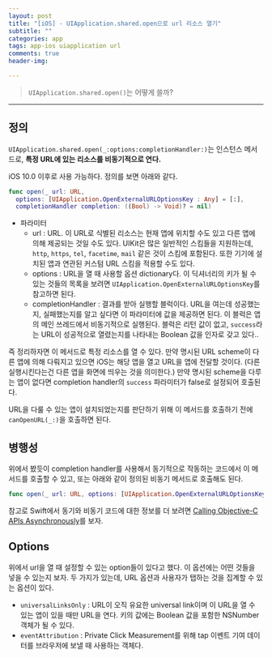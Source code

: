 ```yaml
---  
layout: post  
title: "[iOS] - UIApplication.shared.open으로 url 리소스 열기"  
subtitle: ""  
categories: app
tags: app-ios uiapplication url
comments: true  
header-img: 

---  
```

  
> `UIApplication.shared.open()`는 어떻게 쓸까?  

---

## 정의

`UIApplication.shared.open(_:options:completionHandler:)`는 인스턴스 메서드로, **특정 URL에 있는 리소스를 비동기적으로 연다.**

iOS 10.0 이후로 사용 가능하다. 정의를 보면 아래와 같다.

```swift
func open(_ url: URL, 
  options: [UIApplication.OpenExternalURLOptionsKey : Any] = [:], 
  completionHandler completion: ((Bool) -> Void)? = nil)
```

* 파라미터
  * url : URL. 이 URL로 식별된 리소스는 현재 앱에 위치할 수도 있고 다른 앱에 의해 제공되는 것일 수도 있다. UIKit은 많은 일반적인 스킴들을 지원하는데, `http`, `https`, `tel`, `facetime`, `mail` 같은 것이 스킴에 포함된다. 또한 기기에 설치된 앱과 연관된 커스텀 URL 스킴을 적용할 수도 있다.
  * options : URL을 열 때 사용할 옵션 dictionary다. 이 딕셔너리의 키가 될 수 있는 것들의 목록을 보려면 `UIApplication.OpenExternalURLOptionsKey`를 참고하면 된다.
  * completionHandler : 결과를 받아 실행할 블럭이다. URL을 여는데 성공했는지, 실패했는지를 알고 싶다면 이 파라미터에 값을 제공하면 된다. 이 블럭은 앱의 메인 쓰레드에서 비동기적으로 실행된다. 블럭은 리턴 값이 없고, `success`라는 URL이 성공적으로 열렸는지를 나타내는 Boolean 값을 인자로 갖고 있다.. 

즉 정리하자면 이 메서드로 특정 리소스를 열 수 있다. 만약 명시된 URL scheme이 다른 앱에 의해 다뤄지고 있으면 iOS는 해당 앱을 열고 URL을 앱에 전달할 것이다. (다른 실행시킨다는건 다른 앱을 화면에 띄우는 것을 의미한다.)
만약 명시된 scheme을 다루는 앱이 없다면 completion handler의 `success` 파라미터가 false로 설정되어 호출된다.

URL을 다룰 수 있는 앱이 설치되었는지를 판단하기 위해 이 메서드를 호출하기 전에 `canOpenURL(_:)`을 호출하면 된다. 

## 병행성

위에서 봤듯이 completion handler를 사용해서 동기적으로 작동하는 코드에서 이 메서드를 호출할 수 있고, 또는 아래와 같이 정의된 비동기 메서드로 호출해도 된다.

```swift
func open(_ url: URL, options: [UIApplication.OpenExternalURLOptionsKey : Any] = [:]) async -> Bool
```

참고로 Swift에서 동기와 비동기 코드에 대한 정보를 더 보려면 [Calling Objective-C APIs Asynchronously](https://developer.apple.com/documentation/swift/calling_objective-c_apis_asynchronously)를 보자.

## Options

위에서 url을 열 때 설정할 수 있는 option들이 있다고 했다. 이 옵션에는 어떤 것들을 넣을 수 있는지 보자. 두 가지가 있는데, URL 옵션과 사용자가 탭하는 것을 집계할 수 있는 옵션이 있다.

* `universalLinksOnly` : URL이 오직 유요한 universal link이며 이 URL을 열 수 있는 앱이 있을 때만 URL을 연다. 키의 값에는 Boolean 값을 포함한 NSNumber 객체가 될 수 있다.
* `eventAttribution` : Private Click Measurement를 위해 tap 이벤트 기여 데이터를 브라우저에 보낼 때 사용하는 객체다.
